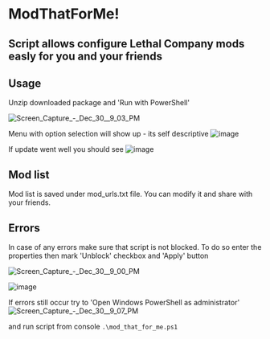 
# ModThatForMe!
## Script allows configure Lethal Company mods easly for you and your friends

## Usage
Unzip downloaded package and 'Run with PowerShell'

![Screen_Capture_-_Dec_30__9_03_PM](https://github.com/jdrachal/mod_that_for_me/assets/89092342/0399f537-1a19-4e6f-96db-6e7950ddf1cb)

Menu with option selection will show up - its self descriptive
![image](https://github.com/jdrachal/mod_that_for_me/assets/89092342/2ba38b63-87b2-44c8-8d87-8fab14958d1e)


If update went well you should see
![image](https://github.com/jdrachal/mod_that_for_me/assets/89092342/2157886c-5289-433c-8c2d-f118af59637e)


## Mod list
Mod list is saved under mod_urls.txt file. You can modify it and share with your friends.

## Errors
In case of any errors make sure that script is not blocked.
To do so enter the properties then mark 'Unblock' checkbox and 'Apply' button

![Screen_Capture_-_Dec_30__9_00_PM](https://github.com/jdrachal/mod_that_for_me/assets/89092342/45c46cc2-d562-4ae0-b2e5-c5ca25d3e659)

![image](https://github.com/jdrachal/mod_that_for_me/assets/89092342/a3d4c324-7b1d-4f37-a237-97a253758a20)

If errors still occur try to 'Open Windows PowerShell as administrator'
![Screen_Capture_-_Dec_30__9_07_PM](https://github.com/jdrachal/mod_that_for_me/assets/89092342/2877a8d7-9742-4e5e-86fb-99d2423a355f)


and run script from console
`.\mod_that_for_me.ps1`
